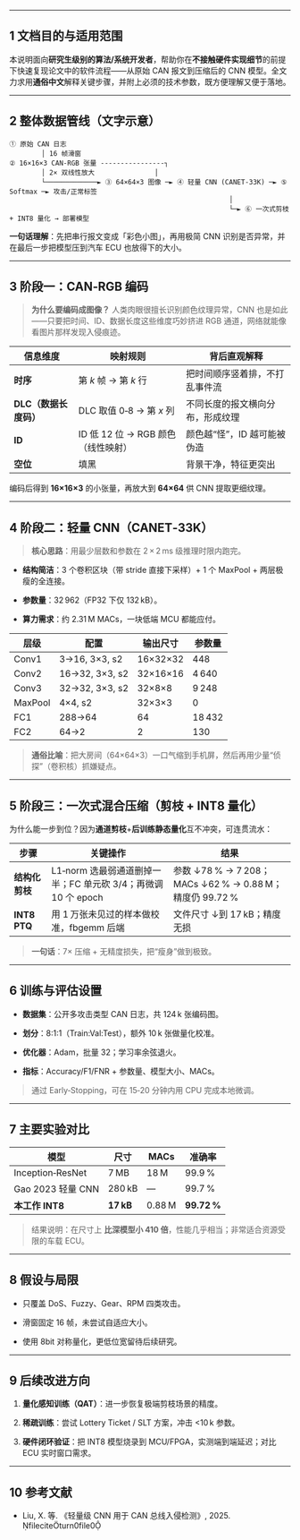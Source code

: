 



---

## 1 文档目的与适用范围

本说明面向**研究生级别的算法/系统开发者**，帮助你在**不接触硬件实现细节**的前提下快速复现论文中的软件流程——从原始 CAN 报文到压缩后的 CNN 模型。全文力求用**通俗中文**解释关键步骤，并附上必须的技术参数，既方便理解又便于落地。

---

## 2 整体数据管线（文字示意）

```
① 原始 CAN 日志                                            
        │ 16 帧滑窗
② 16×16×3 CAN‑RGB 张量 ----------------┐                  
        │ 2× 双线性放大               │                  
        └─────────────► ③ 64×64×3 图像 ─► ④ 轻量 CNN (CANET‑33K) ─► ⑤ Softmax ─► 攻击/正常标签
                                                       │
                                                       └─► ⑥ 一次式剪枝 + INT8 量化 → 部署模型
```

**一句话理解**：先把串行报文变成「彩色小图」，再用极简 CNN 识别是否异常，并在最后一步把模型压到汽车 ECU 也放得下的大小。

---

## 3 阶段一：CAN‑RGB 编码

> **为什么要编码成图像？** 人类肉眼很擅长识别颜色纹理异常，CNN 也是如此——只要把时间、ID、数据长度这些维度巧妙挤进 RGB 通道，网络就能像看图片那样发现入侵痕迹。

| 信息维度           | 映射规则                     | 背后直观解释           |
| -------------- | ------------------------ | ---------------- |
| **时序**         | 第 _k_ 帧 → 第 _k_ 行        | 把时间顺序竖着排，不打乱事件流  |
| **DLC（数据长度码）** | DLC 取值 0‑8 → 第 _x_ 列     | 不同长度的报文横向分布，形成纹理 |
| **ID**         | ID 低 12 位 → RGB 颜色（线性映射） | 颜色越“怪”，ID 越可能被伪造 |
| **空位**         | 填黑                       | 背景干净，特征更突出       |

编码后得到 **16×16×3** 的小张量，再放大到 **64×64** 供 CNN 提取更细纹理。

---

## 4 阶段二：轻量 CNN（CANET‑33K）

> **核心思路**：用最少层数和参数在 2 × 2 ms 级推理时限内跑完。

- **结构简洁**：3 个卷积区块（带 stride 直接下采样）+ 1 个 MaxPool + 两层极瘦的全连接。
    
- **参数量**：32 962（FP32 下仅 132 kB）。
    
- **算力需求**：约 2.31 M MACs，一块低端 MCU 都能应付。
    

|层级|配置|输出尺寸|参数量|
|---|---|---|---|
|Conv1|3→16, 3×3, s2|16×32×32|448|
|Conv2|16→32, 3×3, s2|32×16×16|4 640|
|Conv3|32→32, 3×3, s2|32×8×8|9 248|
|MaxPool|4×4, s2|32×3×3|0|
|FC1|288→64|64|18 432|
|FC2|64→2|2|130|

> **通俗比喻**：把大房间（64×64×3）一口气缩到手机屏，然后再用少量“侦探”（卷积核）抓嫌疑点。

---

## 5 阶段三：一次式混合压缩（剪枝 + INT8 量化）

为什么能一步到位？因为**通道剪枝**+**后训练静态量化**互不冲突，可连贯流水：

|步骤|关键操作|结果|
|---|---|---|
|**结构化剪枝**|L1‑norm 选最弱通道删掉一半；FC 单元砍 3/4；再微调 10 个 epoch|参数 ↓78 % → 7 208；MACs ↓62 % → 0.88 M；精度仍 99.72 %|
|**INT8 PTQ**|用 1 万张未见过的样本做校准，fbgemm 后端|文件尺寸 ↓到 17 kB；精度无损|

> **一句话**：7× 压缩 + 无精度损失，把“瘦身”做到极致。

---

## 6 训练与评估设置

- **数据集**：公开多攻击类型 CAN 日志，共 124 k 张编码图。
    
- **划分**：8:1:1（Train:Val:Test），额外 10 k 张做量化校准。
    
- **优化器**：Adam，批量 32；学习率余弦退火。
    
- **指标**：Accuracy/F1/FNR + 参数量、模型大小、MACs。
    

> 通过 Early‑Stopping，可在 15‑20 分钟内用 CPU 完成本地微调。

---

## 7 主要实验对比

|模型|尺寸|MACs|准确率|
|---|---|---|---|
|Inception‑ResNet|7 MB|18 M|99.9 %|
|Gao 2023 轻量 CNN|280 kB|—|99.7 %|
|**本工作 INT8**|**17 kB**|0.88 M|**99.72 %**|

> 结果说明：在尺寸上 **比深模型小 410 倍**，性能几乎相当；非常适合资源受限的车载 ECU。

---

## 8 假设与局限

- 只覆盖 DoS、Fuzzy、Gear、RPM 四类攻击。
    
- 滑窗固定 16 帧，未尝试自适应大小。
    
- 使用 8bit 对称量化，更低位宽留待后续研究。
    

---

## 9 后续改进方向

1. **量化感知训练（QAT）**：进一步恢复极端剪枝场景的精度。
    
2. **稀疏训练**：尝试 Lottery Ticket / SLT 方案，冲击 <10 k 参数。
    
3. **硬件闭环验证**：把 INT8 模型烧录到 MCU/FPGA，实测端到端延迟；对比 ECU 实时窗口需求。
    

---

## 10 参考文献

- Liu, X. 等. 《轻量级 CNN 用于 CAN 总线入侵检测》, 2025. fileciteturn0file0